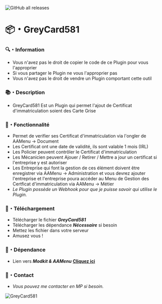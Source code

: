 ![GitHub all releases](https://img.shields.io/github/downloads/Shape581/GreyCard581/total)

# :package:・GreyCard581

### :mag:・Information

- Vous n'avez pas le droit de copier le code de ce Plugin pour vous l'approprier
- Si vous partager le Plugin ne vous l'approprier pas
- Vous n'avez pas le droit de vendre un Plugin comportant cette outil

### :books:・Description

- GreyCard581 Est un Plugin qui permet l'ajout de Certificat d'immatriculation soient des Carte Grise

### :toolbox:・Fonctionnalité

- Permet de verifier ses Certificat d'immatriculation via l'ongler de AAMenu -> Document
- Les Certificat ont une date de validité, ils sont valable 1 mois (IRL)
- Les Policier peuvent contrôler le Certificat d'immatriculation
- Les Mécanicien peuvent Ajouer / Retirer / Mettre a jour un certificat si l'entreprise y est autoriser
- Les Entreprise qui font la gestion de ces élément doivent être enregistrer via AAMenu -> Administration et vous devrez ajouter l'entreprise et l'entreprise poura accéder au Menu de Gestion des Certficat d'immatriculation via AAMenu -> Métier
- *Le Plugin possède un Webhook pour que je puisse savoir qui utilise le Plugin.*

### :link:・Téléchargement

- Télécharger le fichier ***GreyCard581***
- Télécharger les dépendance ***Nécessaire*** si besoin
- Mettez les fichier dans votre serveur
- Amusez vous !

### :link:・Dépendance

- Lien vers ***Modkit & AAMenu*** **[Cliquez ici](https://github.com/Aarnow/NovaLife_ModKit-Releases/releases/latest)**

### :speech_balloon:・Contact

- *Vous pouvez me contacter en MP si besoin.*

![GreyCard581](https://github.com/user-attachments/assets/5edec7cc-e97e-4e17-8822-f210f0a2ed54)
